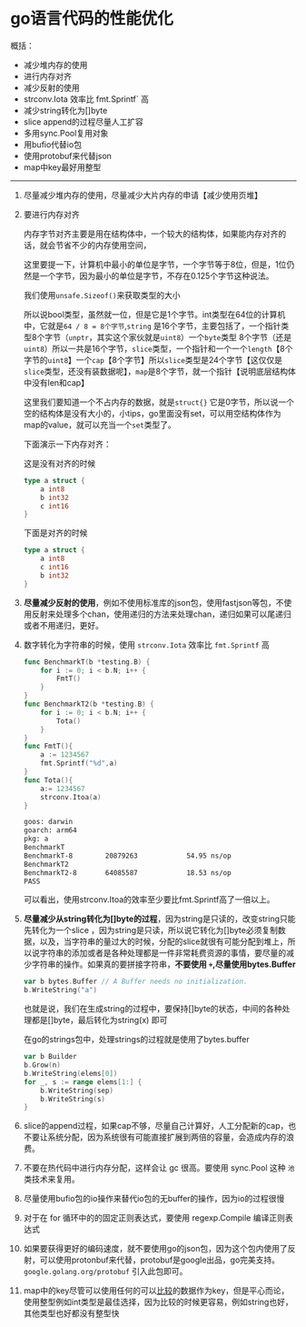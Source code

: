 # go语言代码的性能优化
概括：
- 减少堆内存的使用
- 进行内存对齐
- 减少反射的使用
- strconv.Iota 效率比 fmt.Sprintf` 高
- 减少string转化为[]byte
- slice append的过程尽量人工扩容
- 多用sync.Pool复用对象
- 用bufio代替io包
- 使用protobuf来代替json
- map中key最好用整型
---
1. 尽量减少堆内存的使用，尽量减少大片内存的申请【减少使用页堆】

2. 要进行内存对齐

    内存字节对齐主要是用在结构体中，一个较大的结构体，如果能内存对齐的话，就会节省不少的内存使用空间，

    这里要提一下，计算机中最小的单位是字节，一个字节等于8位，但是，1位仍然是一个字节，因为最小的单位是字节，不存在0.125个字节这种说法。
    
    我们使用`unsafe.Sizeof()`来获取类型的大小

    所以说bool类型，虽然就一位，但是它是1个字节。int类型在64位的计算机中，它就是`64 / 8 = 8个字节`,`string` 是16个字节，主要包括了，一个指针类型8个字节（`unptr`，其实这个家伙就是`uint8`）一个`byte`类型 8个字节（还是`uint8`）所以一共是16个字节，`slice`类型，一个指针和一个一个`length`【8个字节的`uint8`】一个`cap`【8个字节】所以`slice`类型是24个字节【这仅仅是`slice`类型，还没有装数据呢】，`map`是8个字节，就一个指针【说明底层结构体中没有len和cap】

    这里我们要知道一个不占内存的数据，就是`struct{}` 它是0字节，所以说一个空的结构体是没有大小的，小tips，go里面没有set，可以用空结构体作为map的value，就可以充当一个`set`类型了。

    下面演示一下内存对齐：

    这是没有对齐的时候
    ```go
    type a struct {
        a int8
        b int32
        c int16
    }
    ```
    下面是对齐的时候
    ```go
    type a struct {
        a int8
        c int16
        b int32
    }
    ```

3. **尽量减少反射的使用**，例如不使用标准库的json包，使用fastjson等包，不使用反射来处理多个chan，使用递归的方法来处理chan，递归如果可以尾递归或者不用递归，更好。

4. 数字转化为字符串的时候，使用 `strconv.Iota` 效率比 `fmt.Sprintf` 高
    
    ```go
    func BenchmarkT(b *testing.B) {
        for i := 0; i < b.N; i++ {
            FmtT()
        }
    }
    func BenchmarkT2(b *testing.B) {
        for i := 0; i < b.N; i++ {
            Tota()
        }
    }
    func FmtT(){
        a := 1234567
        fmt.Sprintf("%d",a)
    }
    func Tota(){
        a:= 1234567
        strconv.Itoa(a)
    }
    ```

    ```bash
    goos: darwin
    goarch: arm64
    pkg: a
    BenchmarkT
    BenchmarkT-8    	20879263	        54.95 ns/op
    BenchmarkT2
    BenchmarkT2-8   	64085587	        18.53 ns/op
    PASS
    ```
    可以看出，使用strconv.Itoa的效率至少要比fmt.Sprintf高了一倍以上。
5. **尽量减少从string转化为[]byte的过程**，因为string是只读的，改变string只能先转化为一个slice ，因为string是只读，所以说它转化为[]byte必须复制数据，以及，当字符串的量过大的时候，分配的slice就很有可能分配到堆上，所以说字符串的添加或者是各种处理都是一件非常耗费资源的事情，要尽量的减少字符串的操作。如果真的要拼接字符串，**不要使用 `+`,尽量使用bytes.Buffer**  

    ```go
    var b bytes.Buffer // A Buffer needs no initialization.
    b.WriteString("a")
    ```
    也就是说，我们在生成string的过程中，要保持[]byte的状态，中间的各种处理都是[]byte，最后转化为string(x) 即可

    在go的strings包中，处理strings的过程就是使用了bytes.buffer
    ```go
    var b Builder
	b.Grow(n)
	b.WriteString(elems[0])
	for _, s := range elems[1:] {
		b.WriteString(sep)
		b.WriteString(s)
	}
    ```
6. slice的append过程，如果cap不够，尽量自己计算好，人工分配新的cap，也不要让系统分配，因为系统很有可能直接扩展到两倍的容量，会造成内存的浪费。

7. 不要在热代码中进行内存分配，这样会让 gc 很高。要使用 sync.Pool 这种 `池` 类技术来复用。

8. 尽量使用bufio包的io操作来替代io包的无buffer的操作，因为io的过程很慢

9. 对于在 for 循环中的的固定正则表达式，要使用 regexp.Compile 编译正则表达式

10. 如果要获得更好的编码速度，就不要使用go的json包，因为这个包内使用了反射，可以使用protonbuf来代替，protobuf是google出品，go完美支持。`google.golang.org/protobuf` 引入此包即可。

11. map中的key尽管可以使用任何的可以[比较](../1/int.md#关于go里面的比较问题)的数据作为key，但是平心而论，使用整型例如int类型是最佳选择，因为比较的时候更容易，例如string也好，其他类型也好都没有整型快

